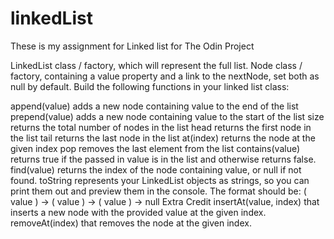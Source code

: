 # linkedList

These is my assignment for Linked list for The Odin Project


LinkedList class / factory, which will represent the full list.
Node class / factory, containing a value property and a link to the nextNode, set both as null by default.
Build the following functions in your linked list class:

append(value) adds a new node containing value to the end of the list
prepend(value) adds a new node containing value to the start of the list
size returns the total number of nodes in the list
head returns the first node in the list
tail returns the last node in the list
at(index) returns the node at the given index
pop removes the last element from the list
contains(value) returns true if the passed in value is in the list and otherwise returns false.
find(value) returns the index of the node containing value, or null if not found.
toString represents your LinkedList objects as strings, so you can print them out and preview them in the console. The format should be: ( value ) -> ( value ) -> ( value ) -> null
Extra Credit
insertAt(value, index) that inserts a new node with the provided value at the given index.
removeAt(index) that removes the node at the given index.